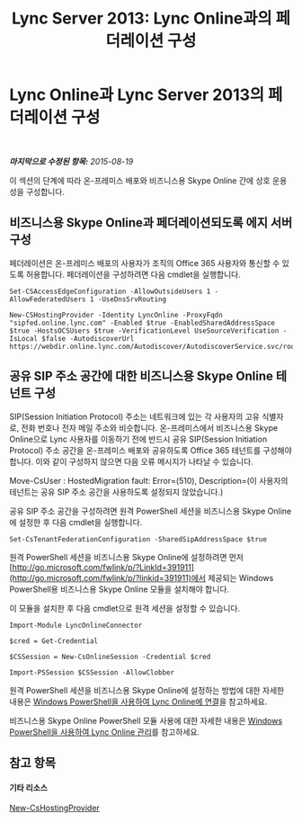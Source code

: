 ﻿---
title: 'Lync Server 2013: Lync Online과의 페더레이션 구성'
TOCTitle: Lync Online과의 페더레이션 구성
ms:assetid: a10bd1d5-c003-46db-9f57-7d55d3fa08da
ms:mtpsurl: https://technet.microsoft.com/ko-kr/library/JJ205126(v=OCS.15)
ms:contentKeyID: 49304569
ms.date: 08/24/2015
mtps_version: v=OCS.15
ms.translationtype: HT
---

# Lync Online과 Lync Server 2013의 페더레이션 구성

 

_**마지막으로 수정된 항목:** 2015-08-19_

이 섹션의 단계에 따라 온-프레미스 배포와 비즈니스용 Skype Online 간에 상호 운용성을 구성합니다.

## 비즈니스용 Skype Online과 페더레이션되도록 에지 서버 구성

페더레이션은 온-프레미스 배포의 사용자가 조직의 Office 365 사용자와 통신할 수 있도록 허용합니다. 페더레이션을 구성하려면 다음 cmdlet을 실행합니다.

    Set-CSAccessEdgeConfiguration -AllowOutsideUsers 1 -AllowFederatedUsers 1 -UseDnsSrvRouting

    New-CSHostingProvider -Identity LyncOnline -ProxyFqdn "sipfed.online.lync.com" -Enabled $true -EnabledSharedAddressSpace $true -HostsOCSUsers $true -VerificationLevel UseSourceVerification -IsLocal $false -AutodiscoverUrl https://webdir.online.lync.com/Autodiscover/AutodiscoverService.svc/root

## 공유 SIP 주소 공간에 대한 비즈니스용 Skype Online 테넌트 구성

SIP(Session Initiation Protocol) 주소는 네트워크에 있는 각 사용자의 고유 식별자로, 전화 번호나 전자 메일 주소와 비슷합니다. 온-프레미스에서 비즈니스용 Skype Online으로 Lync 사용자를 이동하기 전에 반드시 공유 SIP(Session Initiation Protocol) 주소 공간을 온-프레미스 배포와 공유하도록 Office 365 테넌트를 구성해야 합니다. 이와 같이 구성하지 않으면 다음 오류 메시지가 나타날 수 있습니다.

Move-CsUser : HostedMigration fault: Error=(510), Description=(이 사용자의 테넌트는 공유 SIP 주소 공간을 사용하도록 설정되지 않았습니다.)

공유 SIP 주소 공간을 구성하려면 원격 PowerShell 세션을 비즈니스용 Skype Online에 설정한 후 다음 cmdlet을 실행합니다.

    Set-CsTenantFederationConfiguration -SharedSipAddressSpace $true

원격 PowerShell 세션을 비즈니스용 Skype Online에 설정하려면 먼저 [http://go.microsoft.com/fwlink/p/?LinkId=391911](http://go.microsoft.com/fwlink/p/?linkid=391911)에서 제공되는 Windows PowerShell용 비즈니스용 Skype Online 모듈을 설치해야 합니다.

이 모듈을 설치한 후 다음 cmdlet으로 원격 세션을 설정할 수 있습니다.

    Import-Module LyncOnlineConnector

    $cred = Get-Credential

    $CSSession = New-CsOnlineSession -Credential $cred

    Import-PSSession $CSSession -AllowClobber

원격 PowerShell 세션을 비즈니스용 Skype Online에 설정하는 방법에 대한 자세한 내용은 [Windows PowerShell을 사용하여 Lync Online에 연결](https://docs.microsoft.com/en-us/SkypeForBusiness/set-up-your-computer-for-windows-powershell/set-up-your-computer-for-windows-powershell)을 참고하세요.

비즈니스용 Skype Online PowerShell 모듈 사용에 대한 자세한 내용은 [Windows PowerShell을 사용하여 Lync Online 관리](https://docs.microsoft.com/en-us/SkypeForBusiness/set-up-your-computer-for-windows-powershell/set-up-your-computer-for-windows-powershell)를 참고하세요.

## 참고 항목

#### 기타 리소스

[New-CsHostingProvider](https://docs.microsoft.com/en-us/powershell/module/skype/New-CsHostingProvider)

